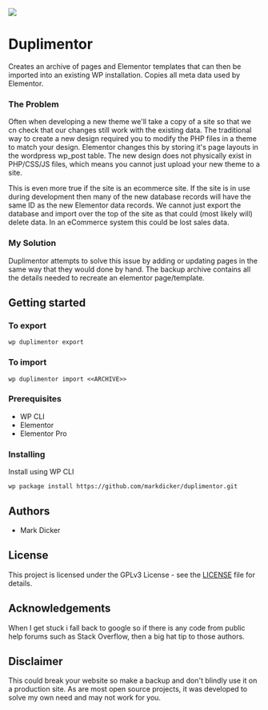 ![](https://img.shields.io/badge/Under%20Development-Not%20Ready%20Use-redß)

# Duplimentor

Creates an archive of pages and Elementor templates that can then be imported into an existing WP installation.  Copies all meta data used by Elementor.

### The Problem

Often when developing a new theme we'll take a copy of a site so that we cn check that our changes still work with the existing data.  The traditional way to create a new design required you to modify the PHP files in a theme to match your design.  Elementor changes this by storing it's page layouts in the wordpress wp_post table.  The new design does not physically exist in PHP/CSS/JS files, which means you cannot just upload your new theme to a site.  

This is even more true if the site is an ecommerce site.  If the site is in use during development then many of the new database records will have the same ID as the new Elementor data records.  We cannot just export the database and import over the top of the site as that could (most likely will) delete data.  In an eCommerce system this could be lost sales data.  

### My Solution

Duplimentor attempts to solve this issue by adding or updating pages in the same way that they would done by hand.  The backup archive contains all the details needed to recreate an elementor page/template.

## Getting started

### To export

    wp duplimentor export


### To import

    wp duplimentor import <<ARCHIVE>>


### Prerequisites

- WP CLI
- Elementor
- Elementor Pro

### Installing

Install using WP CLI 
    
    wp package install https://github.com/markdicker/duplimentor.git  


## Authors

- Mark Dicker 

## License

This project is licensed under the GPLv3 License - see the [LICENSE](LICENSE) file for details.

## Acknowledgements

When I get stuck i fall back to google so if there is any code from public help forums such as Stack Overflow, then a big hat tip to those authors.

## Disclaimer

This could break your website so make a backup and don't blindly use it on a production site.  As are most open source projects, it was developed to solve my own need and may not work for you.

